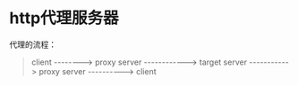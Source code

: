 # http代理服务器

代理的流程：
> client --------> proxy server ------------> target server -----------> proxy server ----------> client